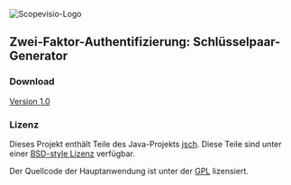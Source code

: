![Scopevisio-Logo](https://www.scopevisio.com/sites/all/themes/scopevisio/images/scopevisio_logo.png)

## Zwei-Faktor-Authentifizierung: Schlüsselpaar-Generator

### Download

[Version 1.0](https://github.com/Scopevisio/TwoFactorAuth-KeyGenerator/raw/master/dist/scopevisio-twofactor-keygen-1.0.jar)

### Lizenz

Dieses Projekt enthält Teile des Java-Projekts [jsch](http://www.jcraft.com/jsch/). Diese Teile sind 
unter einer [BSD-style Lizenz](https://github.com/Scopevisio/TwoFactorAuth-KeyGenerator/blob/master/src/com/jcraft/jsch/LICENSE.txt) verfügbar.

Der Quellcode der Hauptanwendung ist unter der [GPL](https://github.com/Scopevisio/TwoFactorAuth-KeyGenerator/blob/master/LICENSE) lizensiert.
